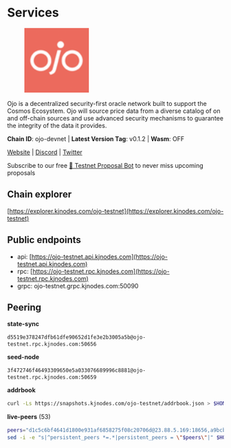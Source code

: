 # Services

<figure><img src="https://raw.githubusercontent.com/kj89/cosmos-images/main/logos/ojo.png" width="150" alt=""><figcaption></figcaption></figure>

Ojo is a decentralized security-first oracle network built  to support the Cosmos Ecosystem. Ojo will source price data  from a diverse catalog of on and off-chain sources and use  advanced security mechanisms to guarantee the integrity of the data it provides.

**Chain ID**: ojo-devnet | **Latest Version Tag**: v0.1.2 | **Wasm**: OFF

[Website](https://ojo.network) | [Discord](https://discord.gg/fd8Yrex8nC) | [Twitter](https://twitter.com/ojo_network)



Subscribe to our free [🤖 Testnet Proposal Bot](https://t.me/kjnodes_testnet_proposal_bot) to never miss upcoming proposals


## Chain explorer
[https://explorer.kjnodes.com/ojo-testnet](https://explorer.kjnodes.com/ojo-testnet)

## Public endpoints

* api: [https://ojo-testnet.api.kjnodes.com](https://ojo-testnet.api.kjnodes.com)
* rpc: [https://ojo-testnet.rpc.kjnodes.com](https://ojo-testnet.rpc.kjnodes.com)
* grpc: ojo-testnet.grpc.kjnodes.com:50090

## Peering

**state-sync**

```text
d5519e378247dfb61dfe90652d1fe3e2b3005a5b@ojo-testnet.rpc.kjnodes.com:50656
```

**seed-node**

```text
3f472746f46493309650e5a033076689996c8881@ojo-testnet.rpc.kjnodes.com:50659
```

**addrbook**
```bash
curl -Ls https://snapshots.kjnodes.com/ojo-testnet/addrbook.json > $HOME/.ojo/config/addrbook.json
```

**live-peers** (53)
```bash
peers="d1c5c6bf4641d1800e931af6858275f08c20706d@23.88.5.169:18656,a9bcb95ee047c4a909c675dc36c556eafe1248e1@195.201.174.109:46656,8036aed2d37890ddf245e7288b4fc724a301d728@65.109.117.23:50656,8b6c75d20ac3ceeb7f0f1d4b5fc89a69e567c47b@65.108.231.238:36656,d5519e378247dfb61dfe90652d1fe3e2b3005a5b@65.109.68.190:50656,5c2a752c9b1952dbed075c56c600c3a79b58c395@95.214.52.139:27226,4e38368e64b1951439e7d6ac3387dae9dcfef120@94.130.16.254:60956,d5b2ae8815b09a30ab253957f7eca052dde3101d@65.108.9.164:24656,f4663c5df8ee2e2b6e1cc6a9d7ad09687a27e08c@68.183.32.158:26656,7186f24ace7f4f2606f56f750c2684d387dc39ac@65.108.231.124:12656,9bcec17faba1b8f6583d37103f20bd9b968ac857@38.146.3.230:21656,a23cc4cbb09108bc9af380083108262454539aeb@35.215.116.65:26656,686b3f1d96a31fed8900fcbe9f715d3fcfe9ba8f@65.109.116.119:50656,98981d7eef057a01274473363addb7f0b17e06fa@84.21.171.25:26656,3d11a6c7a5d4b3c5752be0c252c557ed4acc2c30@167.235.57.142:36656,ae3621c022cddc8c05d7640c14147d257746fb74@185.215.166.73:26656,4609153f2b095b6c7f98b9cd3d079fe8fcd992db@95.216.14.58:61356,d0973fcf352a68fda91624f05b7d90e171cce032@65.109.28.226:05656,863a266ca1a958b9d122511289041905120e26dd@185.245.183.254:26656,239caa37cb0f131b01be8151631b649dc700cd97@95.217.200.36:46656,50e9bd8647571268df2313df6c46ba9960c9f40e@178.128.88.30:26656,cd4d7ffdad8bd258cd90c22ec7197c0fdf9f3648@38.242.134.73:27656,97a388be825fc69fca40a8a3de75aa5794602abb@95.217.225.212:36656,e6b70cf272ec33d3915a94c60b68637935643fd3@194.163.167.138:59656,b6b4a4c720c4b4a191f0c5583cc298b545c330df@65.109.28.219:21656,5a4201370808de8fe5926db82767d8be44c9d288@51.222.42.89:50656,2a4497089e7076c2d836741ae38a64138233bb4b@165.22.60.23:26656,f63f353c1e8b47b6fe1cbbda91b5a91673c155b3@89.163.132.156:36656,b0968b57bcb5e527230ef3cfa3f65d5f1e4647dd@35.212.224.95:26656,855fc154f9054ce4055719e09ce6f7f1d0ecd9fb@85.10.198.171:36656,b2291ae6c53a078f414f5652b37ecf59b6eabb09@91.107.237.224:26656,0ac9841750afe017b882768b0e29e72b8296d6b0@104.194.8.68:46656,c735f993287716ca1c358e9fe104dc570cf2ef3c@176.37.119.156:26694,17a5fad48064ee3da42f435925f7bbe055e6348d@65.108.233.102:37656,dbc3eeffa6e5a8de1159df169bb392c6186fca13@31.131.202.196:26656,d6318facf0de085644dcf8ba57bcc1725b6ec515@89.58.59.75:36656,da9e028814ff30ec24e94bec6887f4686f692b86@173.212.222.167:30656,9ea0473b3684dbf1f2cf194f69f746566dab6760@78.46.99.50:22656,f474a520009496972515f843cdb835fc7d663779@65.109.23.114:21656,b4c7205397045d22fe762c8d2021fa4ce6d7ea1e@162.55.39.159:36656,b6c75d1fbdc9c39daaaf52a4c0937b9f06975808@167.235.198.193:26656,57847cb629cd707515b838a5baaf2b5c3ca0b022@65.108.199.206:37656,9f53e51449968bb2d2faad15dc4220757c4c33cd@213.239.215.77:47656,4ffdad68a6c6302168e0951766ffa1921c9b19a4@199.175.98.136:26656,8671c2dbbfd918374292e2c760704414d853f5b7@35.215.121.109:26656,5ca82e3383c750de5a7d47a084c9a67fef0847dd@159.89.21.115:26656,4cb932af43e2c64a0277516d96410a05294653de@75.119.148.69:26656,d18abe07d27a732e913a782d31b691087a76078d@88.99.164.158:37096,1b81440d84a2746af6fba80c1a3a091f298f7a7a@185.206.214.254:26656,11bb322f6396a1ca67717cf162385ed250503e28@154.12.253.123:36656,d9df87e2e26db62ef4014ce6e8705ee11bda304f@176.124.220.21:4669,fee808fc235e2f345caaaee1d65f818d710f6433@213.137.237.201:26656,e711b6631c3e5bb2f6c389cbc5d422912b05316b@213.239.216.252:40256"
sed -i -e "s|^persistent_peers *=.*|persistent_peers = \"$peers\"|" $HOME/.ojo/config/config.toml
```
